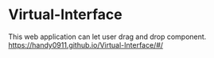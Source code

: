 # Virtual-Interface
This web application can let user drag and drop component.
https://handy0911.github.io/Virtual-Interface/#/
